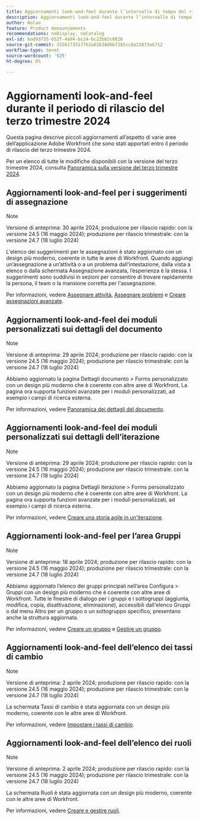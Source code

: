 ```yaml
---
title: Aggiornamenti look-and-feel durante l’intervallo di tempo del rilascio del terzo trimestre 2024
description: Aggiornamenti look-and-feel durante l’intervallo di tempo del rilascio del terzo trimestre 2024
author: Nolan
feature: Product Announcements
recommendations: noDisplay, noCatalog
exl-id: 6ad93735-652f-4a94-bc24-6c22bb2c8826
source-git-commit: 3326173517762a62630d6b7285cc8a22873a6712
workflow-type: tm+mt
source-wordcount: '525'
ht-degree: 0%

---
```


# Aggiornamenti look-and-feel durante il periodo di rilascio del terzo trimestre 2024

Questa pagina descrive piccoli aggiornamenti all’aspetto di varie aree dell’applicazione Adobe Workfront che sono stati apportati entro il periodo di rilascio del terzo trimestre 2024.

Per un elenco di tutte le modifiche disponibili con la versione del terzo trimestre 2024, consulta [Panoramica sulla versione del terzo trimestre 2024](/help/quicksilver/product-announcements/product-releases/24-q3-release-activity/24-q3-release-overview.md).



## Aggiornamenti look-and-feel per i suggerimenti di assegnazione

>[!NOTE]
>
>Versione di anteprima: 30 aprile 2024; produzione per rilascio rapido: con la versione 24.5 (16 maggio 2024); produzione per rilascio trimestrale: con la versione 24.7 (18 luglio 2024)

L&#39;elenco dei suggerimenti per le assegnazioni è stato aggiornato con un design più moderno, coerente in tutte le aree di Workfront. Quando aggiungi un’assegnazione a un’attività o a un problema dall’intestazione, dalla vista a elenco o dalla schermata Assegnazione avanzata, l’esperienza è la stessa. I suggerimenti sono suddivisi in sezioni per consentire di trovare rapidamente la persona, il team o la mansione corretta per l&#39;assegnazione.

Per informazioni, vedere [Assegnare attività](/help/quicksilver/manage-work/tasks/assign-tasks/assign-tasks.md), [Assegnare problemi](/help/quicksilver/manage-work/issues/manage-issues/assign-issues.md) e [Creare assegnazioni avanzate](/help/quicksilver/manage-work/tasks/assign-tasks/create-advanced-assignments.md).

## Aggiornamenti look-and-feel dei moduli personalizzati sui dettagli del documento

>[!NOTE]
>
>Versione di anteprima: 29 aprile 2024; produzione per rilascio rapido: con la versione 24.5 (16 maggio 2024); produzione per rilascio trimestrale: con la versione 24.7 (18 luglio 2024)

Abbiamo aggiornato la pagina Dettagli documento > Forms personalizzato con un design più moderno che è coerente con altre aree di Workfront. La pagina ora supporta funzioni avanzate per i moduli personalizzati, ad esempio i campi di ricerca esterna.

Per informazioni, vedere [Panoramica dei dettagli del documento](/help/quicksilver/documents/managing-documents/document-details-overview.md).

## Aggiornamenti look-and-feel dei moduli personalizzati sui dettagli dell’iterazione

>[!NOTE]
>
>Versione di anteprima: 29 aprile 2024; produzione per rilascio rapido: con la versione 24.5 (16 maggio 2024); produzione per rilascio trimestrale: con la versione 24.7 (18 luglio 2024)

Abbiamo aggiornato la pagina Dettagli iterazione > Forms personalizzato con un design più moderno che è coerente con altre aree di Workfront. La pagina ora supporta funzioni avanzate per i moduli personalizzati, ad esempio i campi di ricerca esterna.

Per informazioni, vedere [Creare una storia agile in un&#39;iterazione](/help/quicksilver/agile/use-scrum-in-an-agile-team/iterations/create-agile-story-in-iteration.md).

## Aggiornamenti look-and-feel per l’area Gruppi

>[!NOTE]
>
>Versione di anteprima: 18 aprile 2024; produzione per rilascio rapido: con la versione 24.5 (16 maggio 2024); produzione per rilascio trimestrale: con la versione 24.7 (18 luglio 2024)

Abbiamo aggiornato l’elenco dei gruppi principali nell’area Configura > Gruppi con un design più moderno che è coerente con altre aree di Workfront. Tutte le finestre di dialogo per i gruppi e i sottogruppi (aggiunta, modifica, copia, disattivazione, eliminazione), accessibili dall&#39;elenco Gruppi o dal menu Altro per un gruppo o un sottogruppo specifico, presentano anche la struttura aggiornata.

Per informazioni, vedere [Creare un gruppo](/help/quicksilver/administration-and-setup/manage-groups/create-and-manage-groups/create-a-group.md) e [Gestire un gruppo](/help/quicksilver/administration-and-setup/manage-groups/create-and-manage-groups/manage-a-group.md).

## Aggiornamenti look-and-feel dell’elenco dei tassi di cambio

>[!NOTE]
>
>Versione di anteprima: 2 aprile 2024; produzione per rilascio rapido: con la versione 24.5 (16 maggio 2024); produzione per rilascio trimestrale: con la versione 24.7 (18 luglio 2024)

La schermata Tassi di cambio è stata aggiornata con un design più moderno, coerente con le altre aree di Workfront.

Per informazioni, vedere [Impostare i tassi di cambio](/help/quicksilver/administration-and-setup/manage-workfront/exchange-rates/set-up-exchange-rates.md).

## Aggiornamenti look-and-feel dell’elenco dei ruoli

>[!NOTE]
>
>Versione di anteprima: 2 aprile 2024; produzione per rilascio rapido: con la versione 24.5 (16 maggio 2024); produzione per rilascio trimestrale: con la versione 24.7 (18 luglio 2024)

La schermata Ruoli è stata aggiornata con un design più moderno, coerente con le altre aree di Workfront.

Per informazioni, vedere [Creare e gestire ruoli](/help/quicksilver/administration-and-setup/set-up-workfront/organizational-setup/create-manage-job-roles.md).
